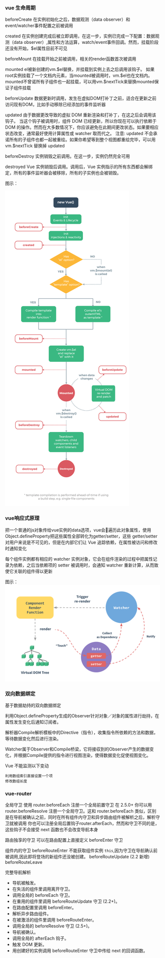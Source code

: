 ### vue 生命周期

beforeCreate
    在实例初始化之后，数据观测（data observer）和 event/watcher事件配置之前被调用

created
    在实例创建完成后被立即调用，在这一步，实例已完成一下配置：数据观测（data observer）,属性和方法运算，watch/event事件回调。然而，挂载阶段还没有开始，$el属性目前不可见

beforeMount
    在挂载开始之前被调用，相关的render函数首次被调用

mounted
    el被新创建的vm.\$el替换，并挂载到实例上去之后调用该钩子。
    如果root实例挂载了一个文档内元素，当mounted被调用时，vm.\$el也在文档内。
    mounted不曾诺所有子组件也一起挂载，可以用vm.$nextTick来替换mounted保证子组件挂载

beforeUpdate
    数据更新时调用，发生在虚拟DOM打补丁之前，适合在更新之前访问现有DOM，比如手动移除已经添加的事件监听器

updated
    由于数据更改导致的虚拟 DOM 重新渲染和打补丁，在这之后会调用该钩子。
    当这个钩子被调用时，组件 DOM 已经更新，所以你现在可以执行依赖于 DOM 的操作。然而在大多数情况下，你应该避免在此期间更改状态。如果要相应状态改变，通常最好使用计算属性或 watcher 取而代之。
    注意: updated 不会承诺所有的子组件也都一起被重绘。如果你希望等到整个视图都重绘完毕，可以用 vm.$nextTick 替换掉 updated

beforeDestroy
    实例销毁之前调用。在这一步，实例仍然完全可用

destroyed
    Vue 实例销毁后调用。调用后，Vue 实例指示的所有东西都会解绑定，所有的事件监听器会被移除，所有的子实例也会被销毁。

图示：

![vue 生命周期](../img/lifecycle.png)


### vue响应式原理

把一个普通的js对象传给vue实例的data选项，vue会遍历此对象属性，使用Object.defineProperty把这些属性全部转化为getter/setter，这些 getter/setter 对用户来说是不可见的，但是在内部它们让 Vue 追踪依赖，在属性被访问和修改时通知变化

每个组件实例都有相应的 watcher 实例对象，它会在组件渲染的过程中把属性记录为依赖，之后当依赖项的 setter 被调用时，会通知 watcher 重新计算，从而致使它关联的组件得以更新

图示：
![响应式](../img/data.png)





### 双向数据绑定

基于数据劫持的双向数据绑定

利用Object.defineProperty生成的Observer针对对象／对象的属性进行劫持，在属性发生变化后通知订阅者。

解析器Compile解析模板中的Directive（指令），收集指令所依赖的方法和数据，等待数据变化然后进行渲染。

Watcher属于Observer和Compile桥梁，它将接収到的Observer产生的数据变化，并根据Compile提供的指令进行视图渲染，使得数据变化促使视图变化。


Vue 不能监测以下变动

    利用数组索引直接设置一个项
    修改数组长度

### vue-router

全局守卫
    使用 router.beforeEach 注册一个全局前置守卫
    在 2.5.0+ 你可以用 router.beforeResolve 注册一个全局守卫。这和 router.beforeEach 类似，区别是在导航被确认之前，同时在所有组件内守卫和异步路由组件被解析之后，解析守卫就被调用
    你也可以注册全局后置钩子router.afterEach，然而和守卫不同的是，这些钩子不会接受 next 函数也不会改变导航本身

路由独享的守卫
    可以在路由配置上直接定义 beforeEnter 守卫

组件内的守卫
    beforeRouteEnter 不能获取组件实例 `this`,因为守卫在导航确认前被调用,因此即将登场的新组件还没被创建。
    beforeRouteUpdate (2.2 新增)
    beforeRouteLeave

完整导航解析

- 导航被触发。
- 在失活的组件里调用离开守卫。
- 调用全局的 beforeEach 守卫。
- 在重用的组件里调用 beforeRouteUpdate 守卫 (2.2+)。
- 在路由配置里调用 beforeEnter。
- 解析异步路由组件。
- 在被激活的组件里调用 beforeRouteEnter。
- 调用全局的 beforeResolve 守卫 (2.5+)。
- 导航被确认。
- 调用全局的 afterEach 钩子。
- 触发 DOM 更新。
- 用创建好的实例调用 beforeRouteEnter 守卫中传给 next 的回调函数。